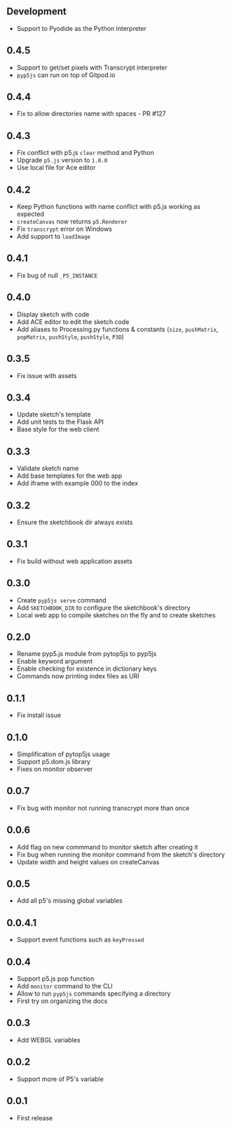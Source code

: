 Development
-----------
- Support to Pyodide as the Python interpreter

0.4.5
-----
- Support to get/set pixels with Transcrypt interpreter
- `pyp5js` can run on top of Gitpod.io

0.4.4
-----
- Fix to allow directories name with spaces - PR #127

0.4.3
-----
- Fix conflict with p5.js `clear` method and Python
- Upgrade `p5.js` version to `1.0.0`
- Use local file for Ace editor

0.4.2
-----
- Keep Python functions with name conflict with p5.js working as expected
- `createCanvas` now returns `p5.Renderer`
- Fix `transcrypt` error on Windows
- Add support to `loadImage`

0.4.1
-----
- Fix bug of null `_P5_INSTANCE`


0.4.0
-----
- Display sketch with code
- Add ACE editor to edit the sketch code
- Add aliases to Processing.py functions & constants (`size`, `pushMatrix`, `popMatrix`, `pushStyle`, `pushStyle`, `P3D`)

0.3.5
-----
- Fix issue with assets

0.3.4
-----
- Update sketch's template
- Add unit tests to the Flask API
- Base style for the web client

0.3.3
-----
- Validate sketch name
- Add base templates for the web app
- Add iframe with example 000 to the index

0.3.2
-----
- Ensure the sketchbook dir always exists

0.3.1
-----
- Fix build without web application assets

0.3.0
-----
- Create `pyp5js serve` command
- Add `SKETCHBOOK_DIR` to configure the sketchbook's directory
- Local web app to compile sketches on the fly and to create sketches

0.2.0
-----
- Rename pyp5.js module from pytop5js to pyp5js
- Enable keyword argument
- Enable checking for existence in dictionary keys
- Commands now printing index files as URI

0.1.1
-----
- Fix install issue

0.1.0
-----
- Simplification of pytop5js usage
- Support p5.dom.js library
- Fixes on monitor observer

0.0.7
-----
- Fix bug with monitor not running transcrypt more than once

0.0.6
-----
- Add flag on new commmand to monitor sketch after creating it
- Fix bug when running the monitor command from the sketch's directory
- Update width and height values on createCanvas

0.0.5
-----
- Add all p5's missing global variables

0.0.4.1
-------
- Support event functions such as `keyPressed`

0.0.4
-----
- Support p5.js pop function
- Add `monitor` command to the CLI
- Allow to run `pyp5js` commands specifying a directory
- First try on organizing the docs

0.0.3
-----
- Add WEBGL variables

0.0.2
-----
- Support more of P5's variable


0.0.1
-----
- First release
